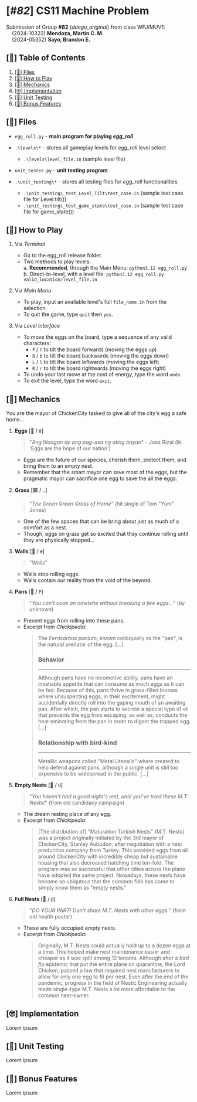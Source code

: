# **[*#82*] CS11 Machine Problem**
Submission of Group **#82** (*daegu_original*) from class WFJ/MUV1:\
&nbsp;&nbsp;&nbsp;&nbsp;(2024-10322) **Mendoza, Martin C. M.**\
&nbsp;&nbsp;&nbsp;&nbsp;(2024-05352) **Sayo, Brandon E.** 


## [📃] Table of Contents
<!-- no toc -->
1. [[📂] Files](#📂-files)
2. [[🥚] How to Play](#🥚-how-to-play)
3. [[🎯] Mechanics](#🎯-mechanics)
4. [[🤓] Implementation](#🤓-implementation)
5. [[🧪] Unit Testing](#🧪-unit-testing)
6. [[💞] Bonus Features](#💞-bonus-features)


## [📂] Files


- `egg_roll.py` - **main program for playing _egg_roll_**

- `.\levels\*` - stores all gameplay levels for _egg_roll_ level select
  - `.\levels\level_file.in` (sample level file)

- `unit_tester.py` - **unit testing program**
- `.\unit_testing\*` - stores all testing files for _egg_roll_ functionalities
  - `.\unit_testing\_test_Level_Tilt\test_case.in` (sample test case file for Level.tilt())
  - `.\unit_testing\_test_game_state\test_case.in` (sample test case file for game_state())
</ul>


## [🥚] How to Play

1. Via *Terminal*
   - Go to the egg_roll release folder.
   - Two methods to play levels:\
     a. **Recommended**, through the Main Menu: `python3.12 egg_roll.py`\
     b. Direct-to-level, with a level file: `python3.12 egg_roll.py valid_location/level_file.in`

2. Via _Main Menu_
   - To play, input an available level's full `file_name.in` from the selection.
   - To quit the game, type `quit` then `yes`.

3. Via _Level Interface_
   - To move the eggs on the board, type a sequence of any valid characters:
     - `F` / `f` to tilt the board forwards    (moving the eggs up)
     - `B` / `b` to tilt the board backwards   (moving the eggs down)
     - `L` / `l` to tilt the board leftwards   (moving the eggs left)
     - `R` / `r` to tilt the board rightwards  (moving the eggs right)
   - To undo your last move at the cost of energy, type the word `undo`.
   - To exit the level, type the word `exit`.


## [🎯] Mechanics

You are the mayor of ChickenCity tasked to give all of the city's egg a safe home...

1. **Eggs** [🥚 / `0`]
   > "*Ang Itloogan ay ang pag-asa ng ating bayan*" - Jose Rizal (lit. 'Eggs are the hope of our nation')
   - Eggs are the future of our species, cherish them, protect them, and bring them to an empty nest.
   - Remember that the smart mayor can save most of the eggs, but the pragmatic mayor can sacrifice one egg to save the all the eggs.

2. **Grass** [🟩 / `.`]
   > "*The Green Green Grass of Home*" (hit single of Tom "Yum" Jones)
   - One of the few spaces that can be bring about just as much of a comfort as a nest.
   - Though, eggs on grass get so excited that they continue rolling until they are physically stopped...
  
3. **Walls** [🧱 / `#`]
   > "*Walls*"
   - Walls stop rolling eggs.
   - Walls contain our reality from the void of the beyond.

4. **Pans** [🍳 / `P`]
   > "*You can't cook an omelette without breaking a few eggs...*" (by unknown)
   - Prevent eggs from rolling into these pans.
   - Excerpt from *Chickipedia*:
      > The _Ferricarbus panluto_, known colloquially as the "pan", is the natural predator of the egg. [...]
      > ### Behavior
      > ---
      > Although pans have no locomotive ability, pans have an insatiable appetite that can consume as much eggs as it can be fed. Because of this, pans thrive in grass-filled biomes where unsuspecting eggs, in their excitement, might accidentally directly roll into the gaping mouth of an awaiting pan. After which, the pan starts to secrete a special type of oil that prevents the egg from escaping, as well as, conducts the heat eminating from the pan in order to digest the trapped egg.[...]
      > ### Relationship with bird-kind ###
      > ---
      > Metallic weapons called "Metal Utensils" where created to help defend against pans, although a single unit is still too expensive to be widespread in the public. [...]

5. **Empty Nests** [🪹 / `O`]
   > "*You haven't had a good night's rest, until you've tried these M.T. Nests!*" (from old candidacy campaign)
   - The dream resting place of any egg.
   - Excerpt from *Chickipedia*:
      > [The distribution of] "Maturation Turkish Nests" (M.T. Nests) was a project originally initiated by the 3rd mayor of ChickenCity, Stanley Aubudon, after negotiation with a nest production company from Turkey. This provided eggs from all around ChickenCity with incredibly cheap but sustainable housing that also decreased hatching time ten-fold. The program was so successful that other cities across the plane have adopted the same project. Nowadays, these nests have become so ubiqutous that the common folk has come to simply know them as "empty nests."

6. **Full Nests** [🪺 / `@`]
   > "*DO YOUR PART! Don't share M.T. Nests with other eggs.*" (from old health poster)
   - These are fully occupied empty nests.
   - Excerpt from *Chickipedia*:
      > Originally, M.T. Nests could actually hold up to a dozen eggs at a time. This helped make nest maintenance easier and cheaper as it was split among 12 tenants. Although after a _bird flu_ epidemic that put the entire plane on quarantine, the Lord Chicken, passed a law that required nest manufacturers to allow for only one egg to fit per nest. Even after the end of the pandemic, progress in the field of Nestic Engineering actually made single-type M.T. Nests a lot more affordable to the common nest-owner.


## [🤓] Implementation

Lorem ipsum


## [🧪] Unit Testing

Lorem ipsum


## [💞] Bonus Features

Lorem ipsum
